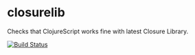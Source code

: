 # closurelib

Checks that ClojureScript works fine with latest Closure Library.

[![Build Status](https://travis-ci.org/mfikes/closurelib.svg?branch=master)](https://travis-ci.org/mfikes/closurelib)
